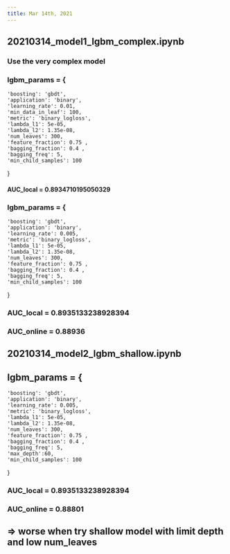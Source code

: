 ```yaml
---
title: Mar 14th, 2021
---
```


## 20210314_model1_lgbm_complex.ipynb
### Use the very complex model
### lgbm_params = {
    'boosting': 'gbdt',          
    'application': 'binary',     
    'learning_rate': 0.01,      
    'min_data_in_leaf': 100,      
    'metric': 'binary_logloss', 
    'lambda_l1': 5e-05, 
    'lambda_l2': 1.35e-08, 
    'num_leaves': 300, 
    'feature_fraction': 0.75 ,
    'bagging_fraction': 0.4 ,
    'bagging_freq': 5, 
    'min_child_samples': 100
}
#### AUC_local = 0.8934710195050329
### lgbm_params = {
    'boosting': 'gbdt',
    'application': 'binary',
    'learning_rate': 0.005,
    'metric': 'binary_logloss',  
    'lambda_l1': 5e-05, 
    'lambda_l2': 1.35e-08, 
    'num_leaves': 300, 
    'feature_fraction': 0.75 ,
    'bagging_fraction': 0.4 ,
    'bagging_freq': 5, 
    'min_child_samples': 100
}
### AUC_local = 0.8935133238928394
### AUC_online = 0.88936
##
## 20210314_model2_lgbm_shallow.ipynb
## lgbm_params = {
    'boosting': 'gbdt',
    'application': 'binary',
    'learning_rate': 0.005,
    'metric': 'binary_logloss',
    'lambda_l1': 5e-05, 
    'lambda_l2': 1.35e-08, 
    'num_leaves': 300, 
    'feature_fraction': 0.75 ,
    'bagging_fraction': 0.4 ,
    'bagging_freq': 5, 
    'max_depth':60,
    'min_child_samples': 100
}
### AUC_local = 0.8935133238928394
### AUC_online = 0.88801
##
## => worse when try shallow model with limit depth and low num_leaves
##
